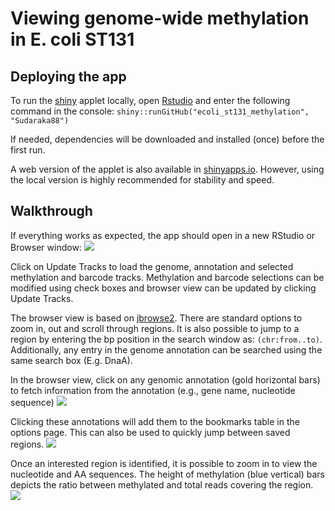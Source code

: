 
<!-- EDIT THIS FILE, DO NOT EDIT .md -->

# Viewing genome-wide methylation in E. coli ST131

## Deploying the app

To run the [shiny](https://www.rstudio.com/products/shiny/) applet
locally, open [Rstudio](https://posit.co/products/open-source/rstudio/)
and enter the following command in the console:
`shiny::runGitHub("ecoli_st131_methylation", "Sudaraka88")`

If needed, dependencies will be downloaded and installed (once) before
the first run.

A web version of the applet is also available in
[shinyapps.io](https://sudaraka88.shinyapps.io/ecoli_st131_methylation/).
However, using the local version is highly recommended for stability and
speed.

## Walkthrough

If everything works as expected, the app should open in a new RStudio or
Browser window:
![](https://ecoli-st131.s3.ap-southeast-2.amazonaws.com/screenshots/welcome.png)

Click on Update Tracks to load the genome, annotation and selected
methylation and barcode tracks. Methylation and barcode selections can
be modified using check boxes and browser view can be updated by
clicking Update Tracks.

The browser view is based on [jbrowse2](https://jbrowse.org/jb2/). There
are standard options to zoom in, out and scroll through regions. It is
also possible to jump to a region by entering the bp position in the
search window as: `(chr:from..to)`. Additionally, any entry in the
genome annotation can be searched using the same search box (E.g. DnaA).

In the browser view, click on any genomic annotation (gold horizontal
bars) to fetch information from the annotation (e.g., gene name,
nucleotide sequence)
![](https://ecoli-st131.s3.ap-southeast-2.amazonaws.com/screenshots/gffinfo.png)

Clicking these annotations will add them to the bookmarks table in the
options page. This can also be used to quickly jump between saved
regions.
![](https://ecoli-st131.s3.ap-southeast-2.amazonaws.com/screenshots/bookmarks.png)

Once an interested region is identified, it is possible to zoom in to
view the nucleotide and AA sequences. The height of methylation (blue
vertical) bars depicts the ratio between methylated and total reads
covering the region.
![](https://ecoli-st131.s3.ap-southeast-2.amazonaws.com/screenshots/viewer.png)
